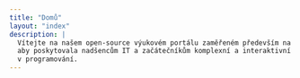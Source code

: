```yaml
---
title: "Domů"
layout: "index"
description: |
  Vítejte na našem open-source výukovém portálu zaměřeném především na programování! Naše stránka je navržena tak,
  aby poskytovala nadšencům IT a začátečníkům komplexní a interaktivní vzdělávací zdroje pro zlepšení dovedností
  v programování.
---
```


